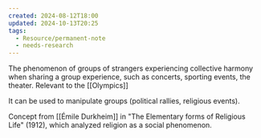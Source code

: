 ```yaml
---
created: 2024-08-12T18:00
updated: 2024-10-13T20:25
tags:
  - Resource/permanent-note
  - needs-research
---
```

The phenomenon of groups of strangers experiencing collective harmony when sharing a group experience, such as concerts, sporting events, the theater. Relevant to the [[Olympics]]

It can be used to manipulate groups (political rallies, religious events).

Concept from [[Émile Durkheim]] in "The Elementary forms of Religious Life" (1912), which analyzed religion as a social phenomenon. 